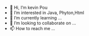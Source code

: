 - 👋 Hi, I’m kevin Pou
- 👀 I’m interested in Java, Phyton,Html
- 🌱 I’m currently learning ...
- 💞️ I’m looking to collaborate on ...
- 📫 How to reach me ...

<!---
kevinpou0/kevinpou0 is a ✨ special ✨ repository because its `README.md` (this file) appears on your GitHub profile.
You can click the Preview link to take a look at your changes.
--->
